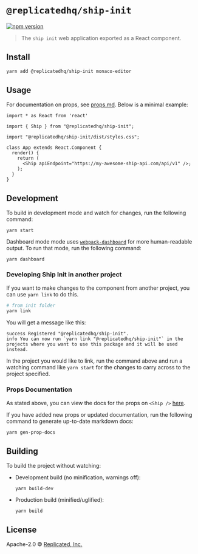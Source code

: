 # `@replicatedhq/ship-init`
[![npm version](https://badge.fury.io/js/%40replicatedhq%2Fship-init.svg)](https://badge.fury.io/js/%40replicatedhq%2Fship-init)

> The `ship init` web application exported as a React component.

## Install

```bash
yarn add @replicatedhq/ship-init monaco-editor
```

## Usage

For documentation on props, see [props.md](props.md). Below is a minimal example:
```tsx
import * as React from 'react'

import { Ship } from "@replicatedhq/ship-init";

import "@replicatedhq/ship-init/dist/styles.css";

class App extends React.Component {
  render() {
    return (
      <Ship apiEndpoint="https://my-awesome-ship-api.com/api/v1" />;
    );
  }
}
```

## Development
To build in development mode and watch for changes, run the following command:
```
yarn start
```

Dashboard mode mode uses [`webpack-dashboard`](https://github.com/FormidableLabs/webpack-dashboard) for more human-readable output.
To run that mode, run the following command:
```
yarn dashboard
```

### Developing Ship Init in another project
If you want to make changes to the component from another project, you can use `yarn link` to do this.
```sh
# from init folder
yarn link
```

You will get a message like this:
```
success Registered "@replicatedhq/ship-init".
info You can now run `yarn link "@replicatedhq/ship-init"` in the projects where you want to use this package and it will be used instead.
```

In the project you would like to link, run the command above and run a watching command like `yarn start` for the changes to carry across to the project specified.

### Props Documentation
As stated above, you can view the docs for the props on `<Ship />` [here](props.md).

If you have added new props or updated documentation, run the following command to generate up-to-date markdown docs:
```sh
yarn gen-prop-docs
```

## Building
To build the project without watching:
- Development build (no minification, warnings off):
  ```
  yarn build-dev
  ```
- Production build (minified/uglified):
  ```
  yarn build
  ```

## License

Apache-2.0 © [Replicated, Inc.](https://github.com/replicatedhq)

